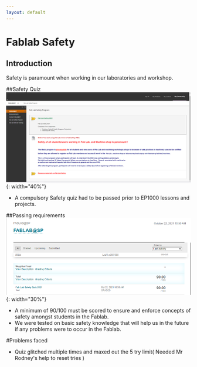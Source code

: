 ```yaml
---
layout: default
---
```


# Fablab Safety
## Introduction
Safety is paramount when working in our laboratories and workshop.


##Safety Quiz
![](docs/images/fablab.png){: width="40%"}
-  A compulsory Safety quiz had to be passed prior to EP1000 lessons and projects.


##Passing requirements
![](docs/images/safety.png){: width="30%"}
-  A minimum of 90/100 must be scored to ensure and enforce concepts of safety amongst students in the Fablab.
-  We were tested on basic safety knowledge that will help us in the future if any problems were to occur in the Fablab.


#Problems faced
-  Quiz glitched multiple times and maxed out the 5 try limit( Needed Mr Rodney's help to reset tries )
